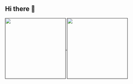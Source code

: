 ## Hi there 👋
<a href>
<img height=200 align="center" src="https://github-readme-stats-mrtylerjets-projects.vercel.app/api?username=tylerjet&exclude_repo=Apps_and_Extensions&show=prs_merged,prs_merged_percentage&hide_rank=true&theme=dark#gh-dark-mode-only" />
</a>
<a href>
<img height=200 align="center" src="https://github-readme-stats-mrtylerjets-projects.vercel.app/api/top-langs?username=tylerjet&exclude_repo=Apps_and_Extensions&layout=compact&langs_count=8&card_width=320theme=dark#gh-dark-mode-only" />
</a>

<!--
**Tylerjet/tylerjet** is a ✨ _special_ ✨ repository because its `README.md` (this file) appears on your GitHub profile.

Here are some ideas to get you started:

- 🔭 I’m currently working on ...
- 🌱 I’m currently learning ...
- 👯 I’m looking to collaborate on ...
- 🤔 I’m looking for help with ...
- 💬 Ask me about ...
- 📫 How to reach me: ...
- 😄 Pronouns: ...
- ⚡ Fun fact: ...
-->
